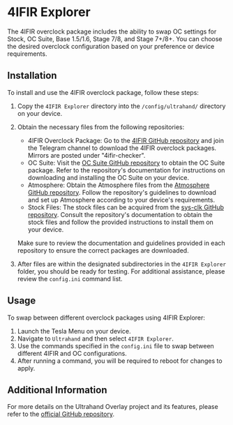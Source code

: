 # 4IFIR Explorer

The 4IFIR overclock package includes the ability to swap OC settings for Stock, OC Suite, Base 1.5/1.6, Stage 7/8, and Stage 7+/8+. You can choose the desired overclock configuration based on your preference or device requirements.

## Installation

To install and use the 4IFIR overclock package, follow these steps:

1. Copy the `4IFIR Explorer` directory into the `/config/ultrahand/` directory on your device.
2. Obtain the necessary files from the following repositories:

   - 4IFIR Overclock Package: Go to the [4IFIR GitHub repository](https://github.com/rashevskyv/4IFIR/blob/main/README_ENG.md) and join the Telegram channel to download the 4IFIR overclock packages. Mirrors are posted under "4ifir-checker".
   - OC Suite: Visit the [OC Suite GitHub repository](https://github.com/hanai3Bi/Switch-OC-Suite) to obtain the OC Suite package. Refer to the repository's documentation for instructions on downloading and installing the OC Suite on your device.
   - Atmosphere: Obtain the Atmosphere files from the [Atmosphere GitHub repository](https://github.com/Atmosphere-NX/Atmosphere). Follow the repository's guidelines to download and set up Atmosphere according to your device's requirements.
   - Stock Files: The stock files can be acquired from the [sys-clk GitHub repository](https://github.com/retronx-team/sys-clk). Consult the repository's documentation to obtain the stock files and follow the provided instructions to install them on your device.

   Make sure to review the documentation and guidelines provided in each repository to ensure the correct packages are downloaded.
3. After files are within the designated subdirectories in the `4IFIR Explorer` folder, you should be ready for testing.  For additional assistance, please review the `config.ini` command list.

## Usage

To swap between different overclock packages using 4IFIR Explorer:

1. Launch the Tesla Menu on your device.
2. Navigate to `Ultrahand` and then select `4IFIR Explorer`.
3. Use the commands specified in the `config.ini` file to swap between different 4IFIR and OC configurations.
4. After running a command, you will be required to reboot for changes to apply.

## Additional Information

For more details on the Ultrahand Overlay project and its features, please refer to the [official GitHub repository](https://github.com/ppkantorski/Ultrahand-Overlay).
